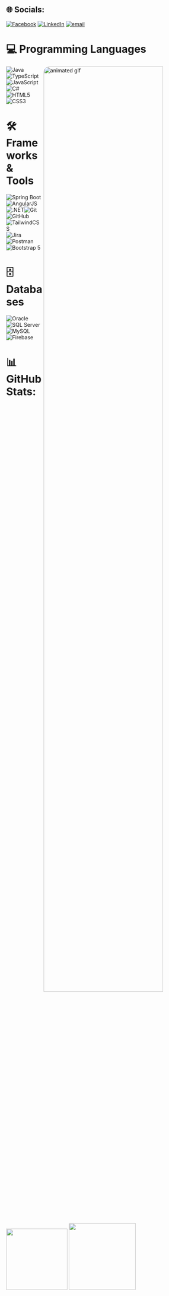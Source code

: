 
## 🌐 Socials:
[![Facebook](https://img.shields.io/badge/Facebook-%231877F2.svg?logo=Facebook&logoColor=white)](https://facebook.com/shawn.luke.5249/) [![LinkedIn](https://img.shields.io/badge/LinkedIn-%230077B5.svg?logo=linkedin&logoColor=white)](https://linkedin.com/in/luke4u) [![email](https://img.shields.io/badge/Email-D14836?logo=gmail&logoColor=white)](mailto:atoodoo04@gmail.com) 


  
# 💻 Programming Languages 

  <div style="flex: 1;">
    <img 
      src="https://media3.giphy.com/media/v1.Y2lkPTc5MGI3NjExbWxlb2NlMzZzbGZvN25mNDB0YzB6aWc3N2sxMTduMHduc3Jmdmk4ZSZlcD12MV9pbnRlcm5hbF9naWZfYnlfaWQmY3Q9Zw/ZVik7pBtu9dNS/giphy.gif" 
      alt="animated gif" 
      style="width:80%; border-radius:15px;" 
      align ="right"
    />
  </div>
<div style="display: flex; flex-wrap: wrap;">
  <img src="https://img.shields.io/badge/java-%23ED8B00.svg?style=for-the-badge&logo=openjdk&logoColor=white" alt="Java">
    <img src="https://img.shields.io/badge/typescript-%23007ACC.svg?style=for-the-badge&logo=typescript&logoColor=white" alt="TypeScript">
  <img src="https://img.shields.io/badge/javascript-%23323330.svg?style=for-the-badge&logo=javascript&logoColor=%23F7DF1E" alt="JavaScript">
  <img src="https://img.shields.io/badge/c%23-%23239120.svg?style=for-the-badge&logo=c-sharp&logoColor=white" alt="C#">
  <img src="https://img.shields.io/badge/html5-%23E34F26.svg?style=for-the-badge&logo=html5&logoColor=white" alt="HTML5">
  <img src="https://img.shields.io/badge/css3-%231572B6.svg?style=for-the-badge&logo=css3&logoColor=white" alt="CSS3">
</div>



# 🛠 Frameworks & Tools
<div style="display: flex; flex-wrap: wrap;">
  <img src="https://img.shields.io/badge/springboot-%236DB33F.svg?style=for-the-badge&logo=spring&logoColor=white" alt="Spring Boot">
  <img src="https://img.shields.io/badge/angularjs-E23237.svg?style=for-the-badge&logo=angularjs&logoColor=white" alt="AngularJS">
    <img src="https://img.shields.io/badge/.NET-68217A.svg?style=for-the-badge&logo=.net&logoColor=white" alt=".NET">
  <img src="https://img.shields.io/badge/git-F05033.svg?style=for-the-badge&logo=git&logoColor=white" alt="Git">
  <img src="https://img.shields.io/badge/github-181717.svg?style=for-the-badge&logo=github&logoColor=white" alt="GitHub">
  <img src="https://img.shields.io/badge/tailwindcss-38B2AC.svg?style=for-the-badge&logo=tailwind-css&logoColor=white" alt="TailwindCSS">
  <img src="https://img.shields.io/badge/jira-0052CC.svg?style=for-the-badge&logo=jira&logoColor=white" alt="Jira">
  <img src="https://img.shields.io/badge/postman-FF6C37.svg?style=for-the-badge&logo=postman&logoColor=white" alt="Postman">
    <img src="https://img.shields.io/badge/bootstrap-563D7C.svg?style=for-the-badge&logo=bootstrap&logoColor=white" alt="Bootstrap 5">
</div>

# 🗄 Databases
<div style="display: flex; flex-wrap: wrap;">
  <img src="https://img.shields.io/badge/oracle-F80000.svg?style=for-the-badge&logo=oracle&logoColor=white" alt="Oracle">
  <img src="https://img.shields.io/badge/sql%20server-CC2927.svg?style=for-the-badge&logo=microsoft%20sql%20server&logoColor=white" alt="SQL Server">
  <img src="https://img.shields.io/badge/mysql-4479A1.svg?style=for-the-badge&logo=mysql&logoColor=white" alt="MySQL">
  <img src="https://img.shields.io/badge/firebase-039BE5.svg?style=for-the-badge&logo=firebase&logoColor=white" alt="Firebase">
</div>

# 📊 GitHub Stats:
<div >
  <img src="https://nirzak-streak-stats.vercel.app/?user=luke4u04&theme=merko&hide_border=false" height="165">
  <img src="https://github-readme-stats.vercel.app/api/top-langs/?username=luke4u04&theme=merko&hide_border=false&include_all_commits=false&count_private=false&layout=compact" height="180">
</div>



